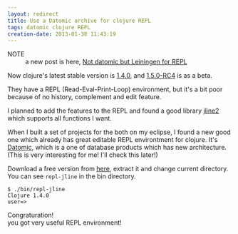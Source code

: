 ```yaml
---
layout: redirect
title: Use a Datomic archive for clojure REPL
tags: datomic clojure REPL
creation-date: 2013-01-30 11:43:19
---
```

<div class="alert alert-info">
  <dl style='margin:0'>
    <dt>NOTE</dt>
    <dd>a new post is here, <a href='/2013/02/01/not_datomic_but_leiningen_for_repl.html'>Not datomic but Leiningen for REPL</a></dd>
  </dl>
</div>

Now clojure's latest stable version is [1.4.0], and [1.5.0-RC4][1.5.0] is as a beta.

  [1.4.0]: http://clojure.org/downloads
  [1.5.0]: http://search.maven.org/#search%7Cga%7C1%7Cg%3A%22org.clojure%22%20AND%20a%3A%22clojure%22%20AND%20v%3A1.5.0*

They have a REPL (Read-Eval-Print-Loop) environment, but it's a bit poor because of no history, complement and edit feature.

I planned to add the features to the REPL and found a good library [jline2][jline2] which supports all functions I want.

  [jline2]: https://github.com/jline/jline2


When I built a set of projects for the both on my eclipse, I found a new good one which already has great editable REPL environtment for clojure.
It's [Datomic](http://www.datomic.com/), which is a one of database products which has new architecture. (This is very interesting for me! I'll check this later!)

Download a free version from [here](http://downloads.datomic.com/free.html), extract it and change current directory.
You can see `repl-jline` in the bin directory.

    $ ./bin/repl-jline
    Clojure 1.4.0
    user=> 

Congraturation!  
you got very useful REPL environment!

